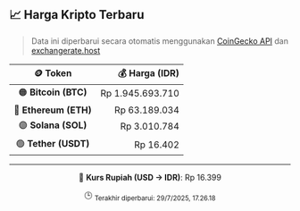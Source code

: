 

<!-- HARGA_KRIPTO -->
## 📈 Harga Kripto Terbaru

> Data ini diperbarui secara otomatis menggunakan [CoinGecko API](https://www.coingecko.com/) dan [exchangerate.host](https://exchangerate.host/)

<div align="center">

| 🪙 Token | 💰 Harga (IDR) |
|:------:|---------------:|
| 🟠 **Bitcoin (BTC)**   | Rp 1.945.693.710 |
| 🔵 **Ethereum (ETH)**  | Rp 63.189.034 |
| 🟣 **Solana (SOL)**    | Rp 3.010.784 |
| 🟢 **Tether (USDT)**   | Rp 16.402 |

---

💱 **Kurs Rupiah (USD → IDR)**: Rp 16.399

🕒 <sub>Terakhir diperbarui: 29/7/2025, 17.26.18</sub>

</div>
<!-- /HARGA_KRIPTO -->